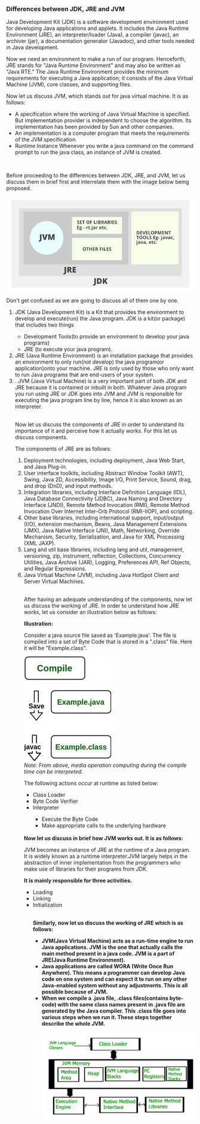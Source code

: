 ### Differences between JDK, JRE and JVM

Java Development Kit (JDK) is a software development environment used for developing Java applications and applets. It includes the Java Runtime Environment (JRE), an interpreter/loader (Java), a compiler (javac), an archiver (jar), a documentation generator (Javadoc), and other tools needed in Java development. <br>

Now we need an environment to make a run of our program. Henceforth, JRE stands for "Java Runtime Environment" and may also be written as "Java RTE." The Java Runtime Environment provides the minimum requirements for executing a Java application; it consists of the Java Virtual Machine (JVM), core classes, and supporting files. <br>

Now let us discuss JVM, which stands out for java virtual machine. It is as follows:

<ul><li>A specification where the working of Java Virtual Machine is specified. But implementation provider is independent to choose the algorithm. Its implementation has been provided by Sun and other companies.</li>
<li>An implementation is a computer program that meets the requirements of the JVM specification.</li>
<li>Runtime Instance Whenever you write a java command on the command prompt to run the java class, an instance of JVM is created.</li>
</ul>
<br>

Before proceeding to the differences between JDK, JRE, and JVM, let us discuss them in brief first and interrelate them with the image below being proposed.<br>

<img src = "./JDK.1.png">
<br>

Don't get confused as we are going to discuss all of them one by one.<br>

<ol>
<li>JDK (Java Development Kit) is a Kit that provides the environment to develop and execute(run) the Java program. JDK is a kit(or package) that includes two things</li>
<ul>
<li>Development Tools(to provide an environment to develop your java programs)</li>
<li>JRE (to execute your java program).</li>
</ul>

<li> JRE (Java Runtime Environment) is an installation package that provides an environment to only run(not develop) the java program(or application)onto your machine. JRE is only used by those who only want to run Java programs that are end-users of your system.</li>

<li>. JVM (Java Virtual Machine) is a very important part of both JDK and JRE because it is contained or inbuilt in both. Whatever Java program you run using JRE or JDK goes into JVM and JVM is responsible for executing the java program line by line, hence it is also known as an interpreter.</li>
<br>

Now let us discuss the components of JRE in order to understand its importance of it and perceive how it actually works. For this let us discuss components.<br>

The components of JRE are as follows:

<ol>
<li>Deployment technologies, including deployment, Java Web Start, and Java Plug-in.</li>
<li>User interface toolkits, including Abstract Window Toolkit (AWT), Swing, Java 2D, Accessibility, Image I/O, Print Service, Sound, drag, and drop (DnD), and input methods.</li>
<li>Integration libraries, including Interface Definition Language (IDL), Java Database Connectivity (JDBC), Java Naming and Directory Interface (JNDI), Remote Method Invocation (RMI), Remote Method Invocation Over Internet Inter-Orb Protocol (RMI-IIOP), and scripting.</li>
<li>Other base libraries, including international support, input/output (I/O), extension mechanism, Beans, Java Management Extensions (JMX), Java Native Interface (JNI), Math, Networking, Override Mechanism, Security, Serialization, and Java for XML Processing (XML JAXP).</li>
<li>Lang and util base libraries, including lang and util, management, versioning, zip, instrument, reflection, Collections, Concurrency Utilities, Java Archive (JAR), Logging, Preferences API, Ref Objects, and Regular Expressions.</li>
<li>Java Virtual Machine (JVM), including Java HotSpot Client and Server Virtual Machines.</li>
<br>

After having an adequate understanding of the components, now let us discuss the working of JRE. In order to understand how JRE works, let us consider an illustration below as follows:<br>

<b>Illustration:</b>

Consider a java source file saved as 'Example.java'. The file is compiled into a set of Byte Code that is stored in a ".class" file. Here it will be "Example.class". <br>

<img src = "./JRE_JDK_JVM.2.jpg"><br>
<em>Note: From above, media operation computing during the compile time can be interpreted.</em>
<br>

The following actions occur at runtime as listed below:

<ul>
<li>Class Loader</li>
<li>Byte Code Verifier</li>
<li>Interpreter</li>
<ul>
<li>Execute the Byte Code</li>
<li>Make appropriate calls to the underlying hardware</li>
</ul>
</ul>
<br>
<b>Now let us discuss in brief how JVM works out. It is as follows:</b>
<br>

JVM becomes an instance of JRE at the runtime of a Java program. It is widely known as a runtime interpreter.JVM largely helps in the abstraction of inner implementation from the programmers who make use of libraries for their programs from JDK. <br>

<b>It is mainly responsible for three activities. </b>

<ul>
<li>Loading</li>
<li>Linking</li>
<li>Initialization</li>
<br>

<b>Similarly, now let us discuss the working of JRE which is as follows:<br>

<ul>
<li>JVM(Java Virtual Machine) acts as a run-time engine to run Java applications. JVM is the one that actually calls the main method present in a java code. JVM is a part of JRE(Java Runtime Environment).</li>
<li>Java applications are called WORA (Write Once Run Anywhere). This means a programmer can develop Java code on one system and can expect it to run on any other Java-enabled system without any adjustments. This is all possible because of JVM.</li>
<li>When we compile a .java file, .class files(contains byte-code) with the same class names present in .java file are generated by the Java compiler. This .class file goes into various steps when we run it. These steps together describe the whole JVM.</li>
<br>

<img src = "./jvm-3.3.jpg">
